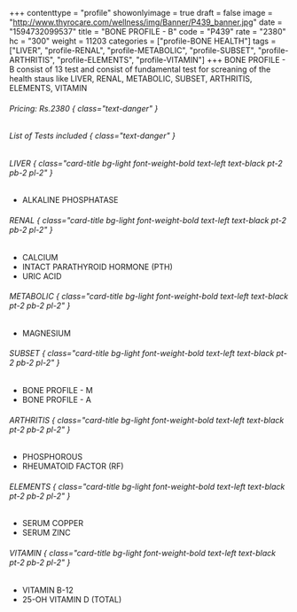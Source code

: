 +++
contenttype = "profile"
showonlyimage = true
draft = false
image = "http://www.thyrocare.com/wellness/img/Banner/P439_banner.jpg"
date = "1594732099537"
title = "BONE PROFILE - B"
code = "P439"
rate = "2380"
hc = "300"
weight = 11203
categories = ["profile-BONE HEALTH"]
tags = ["LIVER", "profile-RENAL", "profile-METABOLIC", "profile-SUBSET", "profile-ARTHRITIS", "profile-ELEMENTS", "profile-VITAMIN"]
+++
BONE PROFILE - B consist of 13 test and consist of fundamental test for screaning of the health staus like LIVER, RENAL, METABOLIC, SUBSET, ARTHRITIS, ELEMENTS, VITAMIN
<!--more-->
###### Pricing: Rs.2380 { class="text-danger" }

###### List of Tests included { class="text-danger" }

###### LIVER { class="card-title bg-light font-weight-bold text-left text-black pt-2 pb-2 pl-2" } 
* ALKALINE PHOSPHATASE
###### RENAL { class="card-title bg-light font-weight-bold text-left text-black pt-2 pb-2 pl-2" } 
* CALCIUM
* INTACT PARATHYROID HORMONE (PTH)
* URIC ACID
###### METABOLIC { class="card-title bg-light font-weight-bold text-left text-black pt-2 pb-2 pl-2" } 
* MAGNESIUM
###### SUBSET { class="card-title bg-light font-weight-bold text-left text-black pt-2 pb-2 pl-2" } 
* BONE PROFILE - M
* BONE PROFILE - A
###### ARTHRITIS { class="card-title bg-light font-weight-bold text-left text-black pt-2 pb-2 pl-2" } 
* PHOSPHOROUS
* RHEUMATOID FACTOR (RF)
###### ELEMENTS { class="card-title bg-light font-weight-bold text-left text-black pt-2 pb-2 pl-2" } 
* SERUM COPPER
* SERUM ZINC
###### VITAMIN { class="card-title bg-light font-weight-bold text-left text-black pt-2 pb-2 pl-2" } 
* VITAMIN B-12
* 25-OH VITAMIN D (TOTAL)
